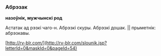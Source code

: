 ### Абрэзак
**назоўнік, мужчынскі род**

Астатак ад рэзкі чаго-н. Абрэзкі скуры. Абрэзкі дошак. || прыметнік: абрэзкавы.

<a rel="author">[http://rv-blr.com/](http://rv-blr.com/slounik.jsp?letterId=0&maskId=0&pageId=54)</a>
